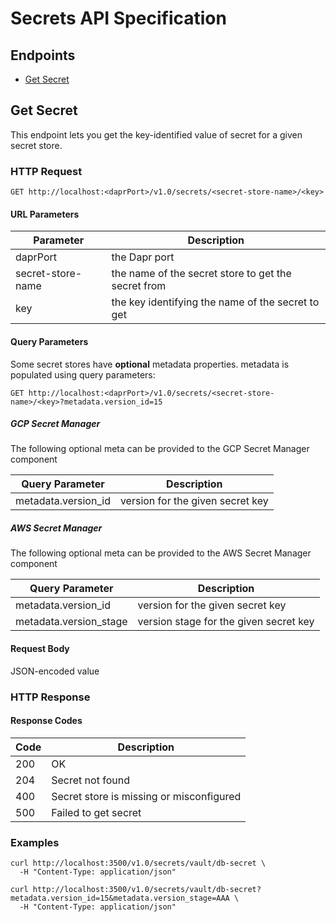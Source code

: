 # Secrets API Specification

## Endpoints

- [Get Secret](#get-secret)

## Get Secret

This endpoint lets you get the key-identified value of secret for a given secret store.

### HTTP Request

```http
GET http://localhost:<daprPort>/v1.0/secrets/<secret-store-name>/<key>
```

#### URL Parameters

Parameter | Description
--------- | -----------
daprPort | the Dapr port
secret-store-name | the name of the secret store to get the secret from
key | the key identifying the name of the secret to get

#### Query Parameters

Some secret stores have **optional** metadata properties. metadata is populated using query parameters:

```http
GET http://localhost:<daprPort>/v1.0/secrets/<secret-store-name>/<key>?metadata.version_id=15
```

##### GCP Secret Manager
The following optional meta can be provided to the GCP Secret Manager component

Query Parameter | Description
--------- | -----------
metadata.version_id | version for the given secret key

##### AWS Secret Manager
The following optional meta can be provided to the AWS Secret Manager component

Query Parameter | Description
--------- | -----------
metadata.version_id | version for the given secret key
metadata.version_stage | version stage for the given secret key

#### Request Body

JSON-encoded value

### HTTP Response

#### Response Codes

Code | Description
---- | -----------
200  | OK
204  | Secret not found
400  | Secret store is missing or misconfigured
500  | Failed to get secret

### Examples

```shell
curl http://localhost:3500/v1.0/secrets/vault/db-secret \
  -H "Content-Type: application/json"
```

```shell
curl http://localhost:3500/v1.0/secrets/vault/db-secret?metadata.version_id=15&metadata.version_stage=AAA \
  -H "Content-Type: application/json"
```
